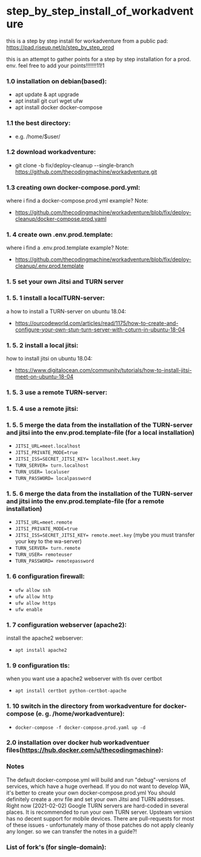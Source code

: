 # step_by_step_install_of_workadventure
this is a step by step install for workadventure from a public pad:
https://pad.riseup.net/p/step_by_step_prod

this is an attempt to gather points for a step by step installation for a prod. env.
feel free to add your points!!!!!!!11!1

### 1.0 installation on debian(based):
* apt update & apt upgrade
* apt install git curl wget ufw 
* apt install docker docker-compose

### 1.1 the best directory:
* e.g. /home/$user/

### 1.2 download workadventure:
* git clone -b fix/deploy-cleanup --single-branch https://github.com/thecodingmachine/workadventure.git

### 1.3 creating own docker-compose.pord.yml:
where i find a docker-compose.prod.yml example? Note:
* https://github.com/thecodingmachine/workadventure/blob/fix/deploy-cleanup/docker-compose.prod.yaml


### 1. 4 create own .env.prod.template:
where i find a .env.prod.template example? Note:
* https://github.com/thecodingmachine/workadventure/blob/fix/deploy-cleanup/.env.prod.template


### 1. 5 set your own Jitsi and TURN server

### 1. 5. 1 install a localTURN-server:
a how to install a TURN-server on ubuntu 18.04:
* https://ourcodeworld.com/articles/read/1175/how-to-create-and-configure-your-own-stun-turn-server-with-coturn-in-ubuntu-18-04

### 1. 5. 2 install a local jitsi:
how to install jitsi on ubuntu 18.04:
* https://www.digitalocean.com/community/tutorials/how-to-install-jitsi-meet-on-ubuntu-18-04

### 1. 5. 3 use a remote TURN-server:


### 1. 5. 4 use a remote jitsi:


### 1. 5. 5 merge the data from the installation of the TURN-server and jitsi into the env.prod.template-file (for a local installation)
* `JITSI_URL=meet.localhost`
* `JITSI_PRIVATE_MODE=true`
* `JITSI_ISS=SECRET_JITSI_KEY= localhost.meet.key`
* `TURN_SERVER= turn.localhost`
* `TURN_USER= localuser`
* `TURN_PASSWORD= localpassword`

### 1. 5. 6 merge the data from the installation of the TURN-server and jitsi into the env.prod.template-file (for a remote installation)
* `JITSI_URL=meet.remote`
* `JITSI_PRIVATE_MODE=true`
* `JITSI_ISS=SECRET_JITSI_KEY= remote.meet.key` (mybe you must transfer your key to the wa-server)
* `TURN_SERVER= turn.remote`
* `TURN_USER= remoteuser`
* `TURN_PASSWORD= remotepassword`

### 1. 6 configuration firewall:
* `ufw allow ssh`
* `ufw allow http`
* `ufw allow https`
* `ufw enable`


### 1. 7 configuration webserver (apache2):
install the apache2 webserver:
* `apt install apache2`


### 1. 9 configuration tls:
when you want use a apache2 webserver with tls over certbot
* `apt install certbot python-certbot-apache`


### 1. 10 switch in the directory from workadventure for docker-compose (e. g. /home/workadventure):
* `docker-compose -f docker-compose.prod.yaml up -d`


### 2.0 installation over docker hub workadventuer files(https://hub.docker.com/u/thecodingmachine):


### Notes
The default docker-compose.yml will build and run "debug"-versions of services, which have a huge overhead. If you do not want to develop WA, it's better to create your own docker-compose.prod.yml
You should definitely create a .env file and set your own Jitsi and TURN addresses.
Right now (2021-02-02) Google TURN servers are hard-coded in several places. It is recommended to run your own TURN server.
Upsteam version has no decent support for mobile devices.
There are pull-requests for most of these issues - unfortunately many of those patches do not apply cleanly any longer.
so we can transfer the notes in a guide?!

### List of fork's (for single-domain):
